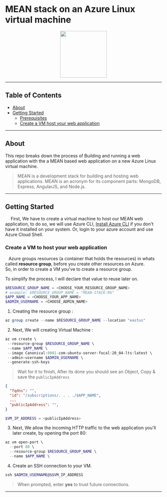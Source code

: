 # MEAN stack on an Azure Linux virtual machine

<div  align="center"><img src="https://user-images.githubusercontent.com/17799273/155406524-4bc73a77-a35f-4dd5-b3f0-ad195d256677.png" width="150" height="150" /></div>

*****************************************************************
## Table of Contents

- [About](#about)
- [Getting Started](#getting_started)
  - [Prerequisites](#prerequisites)
  - [Create a VM host your web application](#create-vm)
<!-- - [Usage](#usage)
- [Contributing](../CONTRIBUTING.md) -->
*****************************************************************
## About <a name = "about"></a>


This repo breaks down the process of Building and running a web application with the  a MEAN based web application on a new Azure Linux virtual machine. 

>MEAN is a development stack for building and hosting web applications. MEAN is an acronym for its component parts: MongoDB, Express, AngularJS, and Node.js.

*****************************************************************
## Getting Started <a name = "getting_started"></a>

&emsp; First, We have to create a virtual machine to host our MEAN  web application, to do so, we will use Azure CLI, [Install Azure CLI] if you don't have it installed on your system. Or, login to your azure account and use Azure Cloud Shell.

### Create a VM to host your web application  <a name = "create-vm"></a>

&ensp; Azure groups resources (a container that holds the resources) in whats called **resource group**, before you create other resources on Azure.\
So, in order to create a VM you've to create a resource group.

To simplify the process, I will declare that value to reuse later on.
```powershell
$RESOURCE_GROUP_NAME = <CHOOSE_YOUR_RESOURCE_GROUP_NAME>
# example: $RESOURCE_GROUP_NAME = "MEAN-STACK-RG"
$APP_NAME = <CHOOSE_YOUR_APP_NAME>
$ADMIN_USERNAME = <CHOOSE_ADMIN_NAME>

```
1. Creating the resource group :
 ````powershell
 az group create --name $RESOURCE_GROUP_NAME --location "eastus"

 ````
2. Next, We will creating Virtual Machine :

 ````powershell
az vm create \
  --resource-group $RESOURCE_GROUP_NAME \
  --name $APP_NAME \
  --image Canonical:0001-com-ubuntu-server-focal:20_04-lts:latest \
  --admin-username $ADMIN_USERNAME \
  --generate-ssh-keys

 ````

>Wait for it to finish, After its done you should see an Object, Copy & save the `publicIpAddress` 
```json
{
  "fqdns": "",
  "id": "/subscriptions/. . . ./$APP_NAME",
  ...
  "publicIpAddress": "",
}
``` 
```powershell
$VM_IP_ADDRESS = <publicIpAddress>

```
3. Next, We allow the incoming HTTP traffic to the web application you'll later create, by opening the port 80:
````powershell
az vm open-port \
  --port 80 \
  --resource-group $RESOURCE_GROUP_NAME \
  --name $APP_NAME \
````

4. Create an SSH connection to your VM.
````POWERSHELL
ssh $ADMIN_USERNAME@$$VM_IP_ADDRESS

````
>When prompted, enter **yes** to trust future connections.



*****************************************************************
 <!-- varialbles -->

 [Install Azure CLI]: https://aka.ms/install-azure-cli